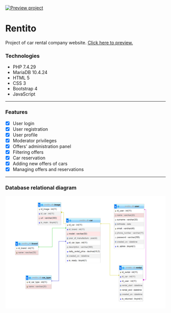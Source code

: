 [![Preview project](https://img.shields.io/static/v1?label=PHP&message=Preview&color=informational&style=flat&logo=php)][preview]

# Rentito

Project of car rental company website. [Click here to preview.][preview]

[preview]: https://projekty.fullweb.net.pl/rentito

### Technologies

- PHP 7.4.29
- MariaDB 10.4.24
- HTML 5
- CSS 3
- Bootstrap 4
- JavaScript

---

### Features

- [x] User login
- [x] User registration
- [x] User profile
- [x] Moderator privileges
- [x] Offers' administration panel
- [x] Filtering offers
- [x] Car reservation
- [x] Adding new offers of cars
- [x] Managing offers and reservations

---

### Database relational diagram

![Rentito database diagram](/images/rentito_db.png)

